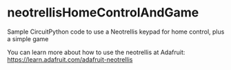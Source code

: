 # neotrellisHomeControlAndGame
Sample CircuitPython code to use a Neotrellis keypad for home control, plus a simple game

You can learn more about how to use the neotrellis at Adafruit: https://learn.adafruit.com/adafruit-neotrellis
